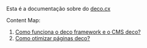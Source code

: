 Esta é a documentação sobre do [deco.cx](https://github.com/deco-cx/deco)

Content Map:
1. [Como funciona o deco framework e o CMS deco?](./what-is-deco.md)
2. [Como otimizar páginas deco?](./how-optimize-deco-pages.md)

